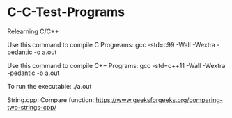 # C-C-Test-Programs
Relearning C/C++

Use this command to compile C Progreams: gcc -std=c99 -Wall -Wextra -pedantic -o a.out <filename>
  
Use this command to compile C++ Programs: gcc -std=c++11 -Wall -Wextra -pedantic -o a.out <filename>

To run the executable: ./a.out

String.cpp: 
Compare function: https://www.geeksforgeeks.org/comparing-two-strings-cpp/
